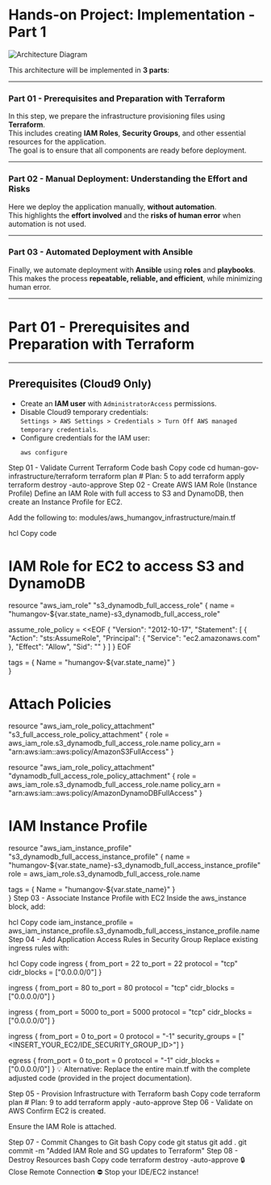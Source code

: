 # Hands-on Project: Implementation - Part 1

![Architecture Diagram](attachment:6a6c145f-3f15-49a1-a38e-805f44e71391:image.png)

This architecture will be implemented in **3 parts**:

---

### Part 01 - **Prerequisites and Preparation with Terraform**
In this step, we prepare the infrastructure provisioning files using **Terraform**.  
This includes creating **IAM Roles**, **Security Groups**, and other essential resources for the application.  
The goal is to ensure that all components are ready before deployment.

---

### Part 02 - **Manual Deployment: Understanding the Effort and Risks**
Here we deploy the application manually, **without automation**.  
This highlights the **effort involved** and the **risks of human error** when automation is not used.

---

### Part 03 - **Automated Deployment with Ansible**
Finally, we automate deployment with **Ansible** using **roles** and **playbooks**.  
This makes the process **repeatable, reliable, and efficient**, while minimizing human error.

---

# Part 01 - Prerequisites and Preparation with Terraform

---

## Prerequisites (Cloud9 Only)
- Create an **IAM user** with `AdministratorAccess` permissions.  
- Disable Cloud9 temporary credentials:  
  `Settings > AWS Settings > Credentials > Turn Off AWS managed temporary credentials`.  
- Configure credentials for the IAM user:  
  ```bash
  aws configure
Step 01 - Validate Current Terraform Code
bash
Copy code
cd human-gov-infrastructure/terraform
terraform plan         # Plan: 5 to add
terraform apply
terraform destroy -auto-approve
Step 02 - Create AWS IAM Role (Instance Profile)
Define an IAM Role with full access to S3 and DynamoDB, then create an Instance Profile for EC2.

Add the following to:
modules/aws_humangov_infrastructure/main.tf

hcl
Copy code
# IAM Role for EC2 to access S3 and DynamoDB
resource "aws_iam_role" "s3_dynamodb_full_access_role" {
  name = "humangov-${var.state_name}-s3_dynamodb_full_access_role"

  assume_role_policy = <<EOF
{
  "Version": "2012-10-17",
  "Statement": [
    {
      "Action": "sts:AssumeRole",
      "Principal": {
        "Service": "ec2.amazonaws.com"
      },
      "Effect": "Allow",
      "Sid": ""
    }
  ]
}
EOF

  tags = {
    Name = "humangov-${var.state_name}"
  }  
}

# Attach Policies
resource "aws_iam_role_policy_attachment" "s3_full_access_role_policy_attachment" {
  role       = aws_iam_role.s3_dynamodb_full_access_role.name
  policy_arn = "arn:aws:iam::aws:policy/AmazonS3FullAccess"
}

resource "aws_iam_role_policy_attachment" "dynamodb_full_access_role_policy_attachment" {
  role       = aws_iam_role.s3_dynamodb_full_access_role.name
  policy_arn = "arn:aws:iam::aws:policy/AmazonDynamoDBFullAccess"
}

# IAM Instance Profile
resource "aws_iam_instance_profile" "s3_dynamodb_full_access_instance_profile" {
  name = "humangov-${var.state_name}-s3_dynamodb_full_access_instance_profile"
  role = aws_iam_role.s3_dynamodb_full_access_role.name

  tags = {
    Name = "humangov-${var.state_name}"
  }  
}
Step 03 - Associate Instance Profile with EC2
Inside the aws_instance block, add:

hcl
Copy code
iam_instance_profile = aws_iam_instance_profile.s3_dynamodb_full_access_instance_profile.name
Step 04 - Add Application Access Rules in Security Group
Replace existing ingress rules with:

hcl
Copy code
ingress {
  from_port   = 22
  to_port     = 22
  protocol    = "tcp"
  cidr_blocks = ["0.0.0.0/0"]
}

ingress {
  from_port   = 80
  to_port     = 80
  protocol    = "tcp"
  cidr_blocks = ["0.0.0.0/0"]
}

ingress {
  from_port   = 5000
  to_port     = 5000
  protocol    = "tcp"
  cidr_blocks = ["0.0.0.0/0"]
}

ingress {
  from_port       = 0
  to_port         = 0
  protocol        = "-1"
  security_groups = ["<INSERT_YOUR_EC2/IDE_SECURITY_GROUP_ID>"]
}

egress {
  from_port   = 0
  to_port     = 0
  protocol    = "-1"
  cidr_blocks = ["0.0.0.0/0"]
}
💡 Alternative: Replace the entire main.tf with the complete adjusted code (provided in the project documentation).

Step 05 - Provision Infrastructure with Terraform
bash
Copy code
terraform plan    # Plan: 9 to add
terraform apply -auto-approve
Step 06 - Validate on AWS
Confirm EC2 is created.

Ensure the IAM Role is attached.



Step 07 - Commit Changes to Git
bash
Copy code
git status
git add .
git commit -m "Added IAM Role and SG updates to Terraform"
Step 08 - Destroy Resources
bash
Copy code
terraform destroy -auto-approve
🔒 Close Remote Connection
⛔ Stop your IDE/EC2 instance!
